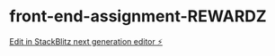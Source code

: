 # front-end-assignment-REWARDZ

[Edit in StackBlitz next generation editor ⚡️](https://stackblitz.com/~/github.com/amrutab11/front-end-assignment-REWARDZ)